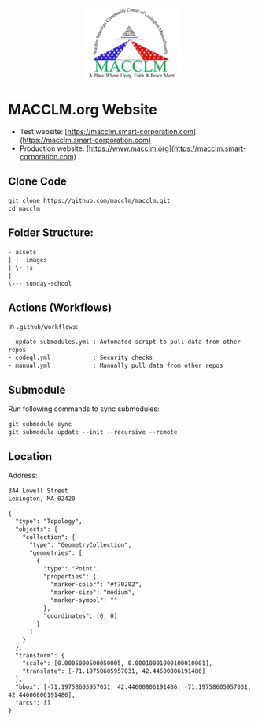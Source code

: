 <div style="text-align: center;">
    <img src="/assets/images/logo.jpg" width="200">
</div>

# MACCLM.org Website

- Test website: [https://macclm.smart-corporation.com](https://macclm.smart-corporation.com)
- Production website: [https://www.macclm.org](https://macclm.smart-corporation.com)

## Clone Code

```
git clone https://github.com/macclm/macclm.git
cd macclm
```

## Folder Structure:

```
- assets
| |- images
| \- js
|
\--- sunday-school
```

## Actions (Workflows)

In `.github/workflows`:

```
- update-submodules.yml : Automated script to pull data from other repos
- codeql.yml            : Security checks
- manual.yml            : Manually pull data from other repos
```

## Submodule

Run following commands to sync submodules:

```
git submodule sync
git submodule update --init --recursive --remote
```

## Location

Address:

```
344 Lowell Street
Lexington, MA 02420
```

<!---
Use this site to generate topojson code:
http://geojson.io/#map=16/42.4465/-71.1980
--->

```topojson
{
  "type": "Topology",
  "objects": {
    "collection": {
      "type": "GeometryCollection",
      "geometries": [
        {
          "type": "Point",
          "properties": {
            "marker-color": "#f70202",
            "marker-size": "medium",
            "marker-symbol": ""
          },
          "coordinates": [0, 0]
        }
      ]
    }
  },
  "transform": {
    "scale": [0.0005000500050005, 0.00010001000100010001],
    "translate": [-71.19758605957031, 42.44600806191486]
  },
  "bbox": [-71.19758605957031, 42.44600806191486, -71.19758605957031, 42.44600806191486],
  "arcs": []
}
```
